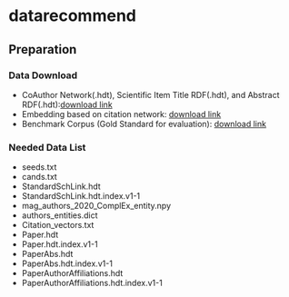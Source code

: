 # datarecommend

## Preparation

### Data Download

- CoAuthor Network(.hdt), Scientific Item Title RDF(.hdt), and Abstract RDF(.hdt):[download link](https://surfdrive.surf.nl/files/index.php/s/ibrwDJNem6fLUdk)
- Embedding based on citation network: [download link](https://zenodo.org/record/6324341)
- Benchmark Corpus (Gold Standard for evaluation): [download link](https://zenodo.org/record/6386897)

### Needed Data List

- seeds.txt
- cands.txt
- StandardSchLink.hdt
- StandardSchLink.hdt.index.v1-1
- mag_authors_2020_ComplEx_entity.npy
- authors_entities.dict
- Citation_vectors.txt
- Paper.hdt
- Paper.hdt.index.v1-1
- PaperAbs.hdt
- PaperAbs.hdt.index.v1-1
- PaperAuthorAffiliations.hdt
- PaperAuthorAffiliations.hdt.index.v1-1

